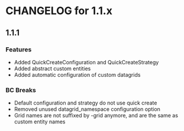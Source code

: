 CHANGELOG for 1.1.x
===================

1.1.1
-----

### Features

- Added QuickCreateConfiguration and QuickCreateStrategy
- Added abstract custom entities
- Added automatic configuration of custom datagrids

### BC Breaks

- Default configuration and strategy do not use quick create
- Removed unused datagrid_namespace configuration option
- Grid names are not suffixed by -grid anymore, and are the same as custom entity names


